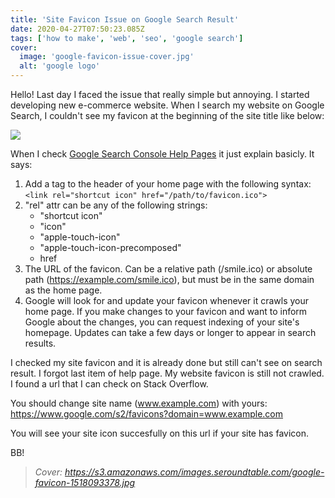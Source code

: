 ```yaml
---
title: 'Site Favicon Issue on Google Search Result'
date: 2020-04-27T07:50:23.085Z
tags: ['how to make', 'web', 'seo', 'google search']
cover:
  image: 'google-favicon-issue-cover.jpg'
  alt: 'google logo'
---
```


Hello! Last day I faced the issue that really simple but annoying. I started developing new e-commerce website. When I search my website on Google Search, I couldn't see my favicon at the beginning of the site title like below:

![](/img/site-favicon-issue-on-google-search-result/bbc18.png)

When I check [Google Search Console Help Pages](https://support.google.com/webmasters/answer/9290858?hl=en) it just explain basicly. It says:

1. Add a <link> tag to the header of your home page with the following syntax: `<link rel="shortcut icon" href="/path/to/favicon.ico">`
2. "rel" attr can be any of the following strings:
   - "shortcut icon"
   - "icon"
   - "apple-touch-icon"
   - "apple-touch-icon-precomposed"
   - href
3. The URL of the favicon. Can be a relative path (/smile.ico) or absolute path (https://example.com/smile.ico), but must be in the same domain as the home page.
4. Google will look for and update your favicon whenever it crawls your home page. If you make changes to your favicon and want to inform Google about the changes, you can request indexing of your site's homepage. Updates can take a few days or longer to appear in search results.

I checked my site favicon and it is already done but still can't see on search result. I forgot last item of help page. My website favicon is still not crawled. I found a url that I can check on Stack Overflow.

You should change site name (www.example.com) with yours: <https://www.google.com/s2/favicons?domain=www.example.com>

You will see your site icon succesfully on this url if your site has favicon.

BB!

> _Cover: https://s3.amazonaws.com/images.seroundtable.com/google-favicon-1518093378.jpg_